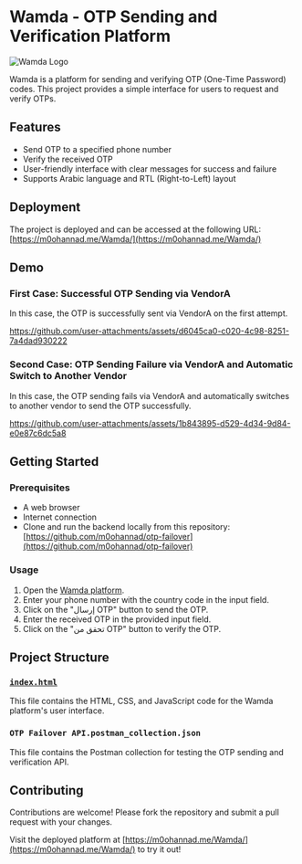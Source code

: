 # Wamda - OTP Sending and Verification Platform

![Wamda Logo](https://github.com/user-attachments/assets/1d177b58-2926-4a60-a1a6-9c717b12807a)

Wamda is a platform for sending and verifying OTP (One-Time Password) codes. This project provides a simple interface for users to request and verify OTPs.

## Features

- Send OTP to a specified phone number
- Verify the received OTP
- User-friendly interface with clear messages for success and failure
- Supports Arabic language and RTL (Right-to-Left) layout

## Deployment

The project is deployed and can be accessed at the following URL:
[https://m0ohannad.me/Wamda/](https://m0ohannad.me/Wamda/)

## Demo

### First Case: Successful OTP Sending via VendorA
In this case, the OTP is successfully sent via VendorA on the first attempt.

https://github.com/user-attachments/assets/d6045ca0-c020-4c98-8251-7a4dad930222

### Second Case: OTP Sending Failure via VendorA and Automatic Switch to Another Vendor
In this case, the OTP sending fails via VendorA and automatically switches to another vendor to send the OTP successfully.

https://github.com/user-attachments/assets/1b843895-d529-4d34-9d84-e0e87c6dc5a8


## Getting Started

### Prerequisites

- A web browser
- Internet connection
- Clone and run the backend locally from this repository: [https://github.com/m0ohannad/otp-failover](https://github.com/m0ohannad/otp-failover)

### Usage

1. Open the [Wamda platform](https://m0ohannad.me/Wamda/).
2. Enter your phone number with the country code in the input field.
3. Click on the "إرسال OTP" button to send the OTP.
4. Enter the received OTP in the provided input field.
5. Click on the "تحقق من OTP" button to verify the OTP.

## Project Structure

### [`index.html`](index.html)

This file contains the HTML, CSS, and JavaScript code for the Wamda platform's user interface.

### `OTP Failover API.postman_collection.json`

This file contains the Postman collection for testing the OTP sending and verification API.

## Contributing

Contributions are welcome! Please fork the repository and submit a pull request with your changes.

Visit the deployed platform at [https://m0ohannad.me/Wamda/](https://m0ohannad.me/Wamda/) to try it out!

<!-- - Made with 💚 by [Mohannad Alhatame](https://m0ohannad.me) for Wamda 🚀 -->
